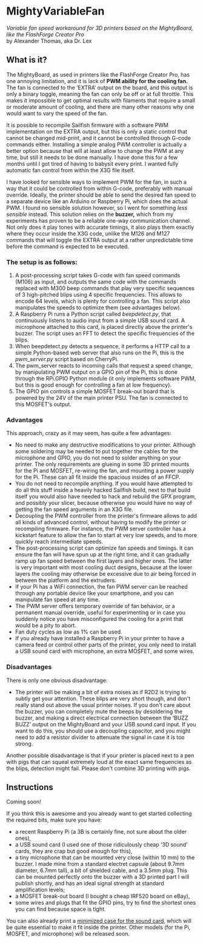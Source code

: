 # MightyVariableFan

*Variable fan speed workaround for 3D printers based on the MightyBoard, like the FlashForge Creator Pro*<br>
by Alexander Thomas, aka Dr. Lex

## What is it?

The MightyBoard, as used in printers like the FlashForge Creator Pro, has one annoying limitation, and it is lack of **PWM ability for the cooling fan.** The fan is connected to the ‘EXTRA’ output on the board, and this output is only a binary toggle, meaning the fan can only be off or at full throttle. This makes it impossible to get optimal results with filaments that require a small or moderate amount of cooling, and there are many other reasons why one would want to vary the speed of the fan.

It is possible to recompile Sailfish firmware with a software PWM implementation on the EXTRA output, but this is only a static control that cannot be changed mid-print, and it cannot be controlled through G-code commands either. Installing a simple analog PWM controller is actually a better option because that will at least allow to change the PWM at any time, but still it needs to be done manually. I have done this for a few months until I got tired of having to babysit every print. I wanted fully automatic fan control from within the X3G file itself.

I have looked for sensible ways to implement PWM for the fan, in such a way that it could be controlled from within G-code, preferably with manual override. Ideally, the printer should be able to send the desired fan speed to a separate device like an Arduino or Raspberry Pi, which does the actual PWM. I found no sensible solution however, so I went for something *less sensible* instead. This solution relies on the **buzzer,** which from my experiments has proven to be a reliable one-way communication channel. Not only does it play tones with accurate timings, it also plays them exactly where they occur inside the X3G code, unlike the M126 and M127 commands that will toggle the EXTRA output at a rather unpredictable time before the command is expected to be executed.

### The setup is as follows:

1. A post-processing script takes G-code with fan speed commands (M106) as input, and outputs the same code with the commands replaced with M300 beep commands that play very specific sequences of 3 high-pitched blips using 4 specific frequencies. This allows to encode 64 levels, which is plenty for controlling a fan. This script also manipulates the speeds to optimize them (see advantages below).
2. A Raspberry Pi runs a Python script called *beepdetect.py*, that continuously listens to audio input from a simple USB sound card. A microphone attached to this card, is placed directly above the printer's buzzer. The script uses an FFT to detect the specific frequencies of the blips.
3. When beepdetect.py detects a sequence, it performs a HTTP call to a simple Python-based web server that also runs on the Pi, this is the *pwm\_server.py* script based on CherryPi.
4. The pwm\_server reacts to incoming calls that request a speed change, by manipulating PWM output on a GPIO pin of the Pi, this is done through the RPi.GPIO Python module (it only implements software PWM, but this is good enough for controlling a fan at low frequency).
5. The GPIO pin controls a simple MOSFET break-out board that is powered by the 24V of the main printer PSU. The fan is connected to this MOSFET's output.

### Advantages
This approach, crazy as it may seem, has quite a few advantages:
* No need to make any destructive modifications to your printer. Although some soldering may be needed to put together the cables for the microphone and GPIO, you do not need to solder anything on your printer. The only requirements are glueing in some 3D printed mounts for the Pi and MOSFET, re-wiring the fan, and mounting a power supply for the Pi. These can all fit inside the spacious insides of an FFCP.
* You do not need to recompile anything. If you would have attempted to do all this stuff inside a heavily hacked Sailfish build, next to that build itself you would also have needed to hack and rebuild the GPX program, and possibly your slicer, because otherwise you would have no way of getting the fan speed arguments in an X3G file.
* Decoupling the PWM controller from the printer's firmware allows to add all kinds of advanced control, without having to modify the printer or recompiling firmware. For instance, the PWM server controller has a kickstart feature to allow the fan to start at very low speeds, and to more quickly reach intermediate speeds.
* The post-processing script can optimize fan speeds and timings. It can ensure the fan will have spun up at the right time, and it can gradually ramp up fan speed between the first layers and higher ones. The latter is very important with most cooling duct designs, because at the lower layers the cooling may otherwise be excessive due to air being forced in between the platform and the extruders.
* If your Pi has a WiFi connection, the fan PWM server can be reached through any portable device like your smartphone, and you can manipulate fan speed at any time.
* The PWM server offers temporary override of fan behavior, or a permanent manual override, useful for experimenting or in case you suddenly notice you have misconfigured the cooling for a print that would be a pity to abort.
* Fan duty cycles as low as 1% can be used.
* If you already have installed a Raspberry Pi in your printer to have a camera feed or control other parts of the printer, you only need to install a USB sound card with microphone, an extra MOSFET, and some wires.

### Disadvantages
There is only one obvious disadvantage:
* The printer will be making a bit of extra noises as if R2D2 is trying to subtly get your attention. These blips are very short though, and don't really stand out above the usual printer noises. If you don't care about the buzzer, you can completely mute the beeps by desoldering the buzzer, and making a direct electrical connection between the ‘BUZZ BUZZ’ output on the MightyBoard and your USB sound card input. If you want to do this, you should use a decoupling capacitor, and you might need to add a resistor divider to attenuate the signal in case it is too strong.

Another possible disadvantage is that if your printer is placed next to a pen with pigs that can squeal extremely loud at the exact same frequencies as the blips, detection might fail. Please don't combine 3D printing with pigs.


## Instructions

Coming soon!

If you think this is awesome and you already want to get started collecting the required bits, make sure you have:
* a recent Raspberry Pi (a 3B is certainly fine, not sure about the older ones),
* a USB sound card (I used one of those ridiculously cheap ‘3D sound’ cards, they are crap but good enough for this),
* a tiny microphone that can be mounted very close (within 10 mm) to the buzzer. I made mine from a standard electret capsule (about 9.7mm diameter, 6.7mm tall), a bit of shielded cable, and a 3.5mm plug. This can be mounted perfectly onto the buzzer with a 3D printed part I will publish shortly, and has an ideal signal strength at standard amplification levels;
* a MOSFET break-out board (I bought a cheap IRF520 board on eBay),
* some wires and plugs that fit the GPIO pins, try to find the shortest ones you can find because space is tight.

You can also already print a [minimized case for the sound card](https://www.thingiverse.com/thing:2822474), which will be quite essential to make it fit inside the printer. Other models (for the Pi, MOSFET, and microphone) will be released soon.
